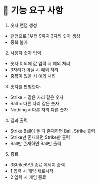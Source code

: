 # 🚀 기능 요구 사항
1. 숫자 랜덤 생성
- 랜덤으로 1부터 9까지 3자리 숫자 생성
- 중복 불가
2. 사용자 숫자 입력
- 숫자 이외에 값 입력 시 예외 처리
- 3자리가 아닐 시 예외 처리
- 중복이 있을 시 예외 처리
3. 숫자를 판별한다.
- Strike = 같은 자리 같은 숫자
- Ball = 다른 자리 같은 숫자
- Nothing = 다른 자리 다른 숫자
4. 결과 출력
- Strike Ball이 둘 다 존재하면 Ball, Strike 출력
- Strike만 존재하면 Strike만 출력
- Ball만 존재하면 Ball만 출력
5. 종료
- 3Strike라면 종료 메세지 출력
- 1 입력 시 게임 새로시작
- 2 입력 시 게임 종료